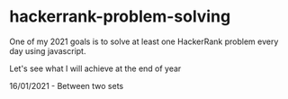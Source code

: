 # hackerrank-problem-solving

One of my 2021 goals is to solve at least one HackerRank problem every day using javascript.

Let's see what I will achieve at the end of year

16/01/2021 - Between two sets
